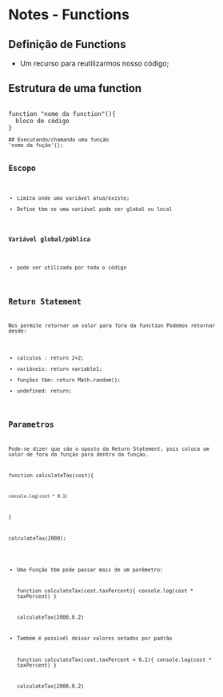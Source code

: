 # Notes - Functions

## Definição de Functions
- Um recurso para reutilizarmos nosso código;

## Estrutura de uma function
<code>
function "nome da function"(){
  bloco de código
}
<code>
## Executando/chamando uma função 
'nome da fução'();

## Escopo
- Limita onde uma variável atua/existe;
- Define tbm se uma variável pode ser global ou local

### Variável global/pública
- pode ser utilizada por toda o código

## Return Statement
Nos permite retornar um valor para fora da function
Podemos retornar desde:
  - calculos :    return 2+2;
  - variáveis:    return variable1;
  - funções tbm:  return Math.random();
  - undefined:    return;

## Parametros
Pode-se dizer que são o oposto da Return Statement, pois coloca um valor de fora da função para dentro da função.

  function calculateTax(cost){

    console.log(cost * 0.1)
  }

  calculateTax(2000);

* Uma Função tbm pode passar mais de um parêmetro:

  function calculateTax(cost,taxPercent){
    console.log(cost * taxPercent)
  }

  calculateTax(2000,0.2)

* Também é possivél deixar valores setados por padrão

  function calculateTax(cost,taxPercent = 0.1){
      console.log(cost * taxPercent)
    }

    calculateTax(2000,0.2)
